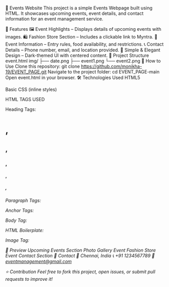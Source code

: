 🎉 Events Website
This project is a simple Events Webpage built using HTML. It showcases upcoming events, event details, and contact information for an event management service.

📌 Features
🖼️ Event Highlights – Displays details of upcoming events with images.
🛍️ Fashion Store Section – Includes a clickable link to Myntra.
📅 Event Information – Entry rules, food availability, and restrictions.
📞 Contact Details – Phone number, email, and location provided.
🎨 Simple & Elegant Design – Dark-themed UI with centered content.
📂 Project Structure
event.html
img/
 ├── date.png
 ├── event1.png
 └── event2.png
🚀 How to Use
Clone this repository:
git clone https://github.com/monikha-19/EVENT_PAGE.git
Navigate to the project folder:
cd EVENT_PAGE-main
Open event.html in your browser.
🛠️ Technologies Used
HTML5

Basic CSS (inline styles)

HTML TAGS USED

Heading Tags: <h1>, <h2>, <h3>, <h4>, <h5>, <h6>

Paragraph Tags: <p>

Anchor Tags: <a>

Body Tag: <body>

HTML Boilerplate: <html>

Image Tag: <img>

📸 Preview
Upcoming Events Section
Photo Gallery Event
Fashion Store Event
Contact Section
📧 Contact
📍 Chennai, India
📞 +91 1234567789
📩 eventmanagement@gmail.com

⭐ Contribution
Feel free to fork this project, open issues, or submit pull requests to improve it!
